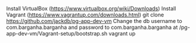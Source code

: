 
Install VirtualBox (https://www.virtualbox.org/wiki/Downloads)
Install Vagrant (https://www.vagrantup.com/downloads.html)
git clone https://github.com/jackdb/pg-app-dev-vm
Change the db username to com.barganha.barganha and password to com.barganha.barganha at /pg-app-dev-vm/Vagrant-setup/bootstrap.sh
vagrant up